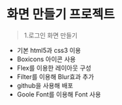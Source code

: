 # 화면 만들기 프로젝트

> 1.로그인 화면 만들기

- 기본 html5과 css3 이용
- Boxicons 아이콘 사용
- Flex를 이용한 레이아웃 구성
- Filter를 이용해 Blur효과 추가
- github을 사용해 배포
- Goole Font를 이용해 Font 사용
